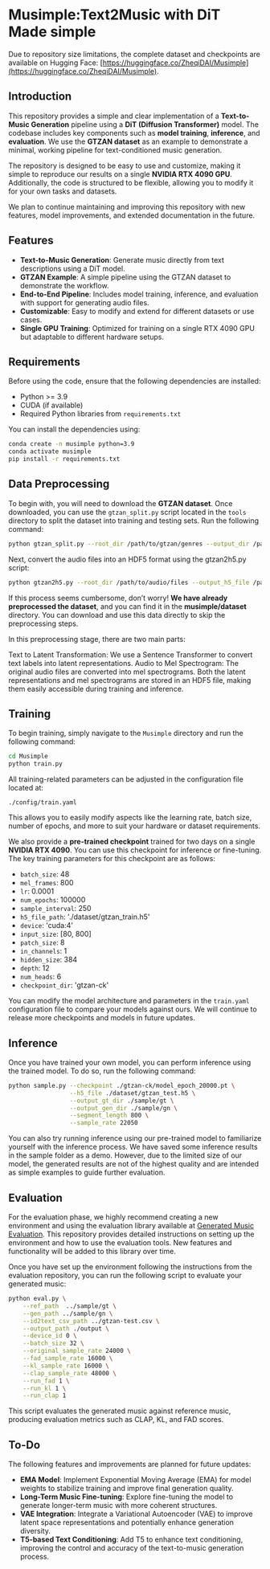 # Musimple:Text2Music with DiT Made simple

Due to repository size limitations, the complete dataset and checkpoints are available on Hugging Face: [https://huggingface.co/ZheqiDAI/Musimple](https://huggingface.co/ZheqiDAI/Musimple).

## Introduction

This repository provides a simple and clear implementation of a **Text-to-Music Generation** pipeline using a **DiT (Diffusion Transformer)** model. The codebase includes key components such as **model training**, **inference**, and **evaluation**. We use the **GTZAN dataset** as an example to demonstrate a minimal, working pipeline for text-conditioned music generation.

The repository is designed to be easy to use and customize, making it simple to reproduce our results on a single **NVIDIA RTX 4090 GPU**. Additionally, the code is structured to be flexible, allowing you to modify it for your own tasks and datasets. 

We plan to continue maintaining and improving this repository with new features, model improvements, and extended documentation in the future.

## Features

- **Text-to-Music Generation**: Generate music directly from text descriptions using a DiT model.
- **GTZAN Example**: A simple pipeline using the GTZAN dataset to demonstrate the workflow.
- **End-to-End Pipeline**: Includes model training, inference, and evaluation with support for generating audio files.
- **Customizable**: Easy to modify and extend for different datasets or use cases.
- **Single GPU Training**: Optimized for training on a single RTX 4090 GPU but adaptable to different hardware setups.

## Requirements

Before using the code, ensure that the following dependencies are installed:

- Python >= 3.9
- CUDA (if available)
- Required Python libraries from `requirements.txt`

You can install the dependencies using:

```bash
conda create -n musimple python=3.9
conda activate musimple
pip install -r requirements.txt
```


## Data Preprocessing

To begin with, you will need to download the **GTZAN dataset**. Once downloaded, you can use the `gtzan_split.py` script located in the `tools` directory to split the dataset into training and testing sets. Run the following command:

```bash
python gtzan_split.py --root_dir /path/to/gtzan/genres --output_dir /path/to/output/directory
```

Next, convert the audio files into an HDF5 format using the gtzan2h5.py script:

```bash
python gtzan2h5.py --root_dir /path/to/audio/files --output_h5_file /path/to/output.h5 --config_path bigvgan_v2_22khz_80band_256x/config.json --sr 22050
```

If this process seems cumbersome, don’t worry! **We have already preprocessed the dataset**, and you can find it in the **musimple/dataset** directory. You can download and use this data directly to skip the preprocessing steps.

In this preprocessing stage, there are two main parts:

Text to Latent Transformation: We use a Sentence Transformer to convert text labels into latent representations.
Audio to Mel Spectrogram: The original audio files are converted into mel spectrograms.
Both the latent representations and mel spectrograms are stored in an HDF5 file, making them easily accessible during training and inference.

## Training

To begin training, simply navigate to the `Musimple` directory and run the following command:

```bash
cd Musimple
python train.py
```

All training-related parameters can be adjusted in the configuration file located at:
```
./config/train.yaml
```
This allows you to easily modify aspects like the learning rate, batch size, number of epochs, and more to suit your hardware or dataset requirements.

We also provide a **pre-trained checkpoint** trained for two days on a single **NVIDIA RTX 4090**. You can use this checkpoint for inference or fine-tuning. The key training parameters for this checkpoint are as follows:

- `batch_size`: 48  
- `mel_frames`: 800  
- `lr`: 0.0001  
- `num_epochs`: 100000  
- `sample_interval`: 250  
- `h5_file_path`: './dataset/gtzan_train.h5'  
- `device`: 'cuda:4'  
- `input_size`: [80, 800]  
- `patch_size`: 8  
- `in_channels`: 1  
- `hidden_size`: 384  
- `depth`: 12  
- `num_heads`: 6  
- `checkpoint_dir`: 'gtzan-ck'

You can modify the model architecture and parameters in the `train.yaml` configuration file to compare your models against ours. We will continue to release more checkpoints and models in future updates.

## Inference

Once you have trained your own model, you can perform inference using the trained model. To do so, run the following command:

```bash
python sample.py --checkpoint ./gtzan-ck/model_epoch_20000.pt \
                 --h5_file ./dataset/gtzan_test.h5 \
                 --output_gt_dir ./sample/gt \
                 --output_gen_dir ./sample/gn \
                 --segment_length 800 \
                 --sample_rate 22050
```
You can also try running inference using our pre-trained model to familiarize yourself with the inference process. We have saved some inference results in the sample folder as a demo. However, due to the limited size of our model, the generated results are not of the highest quality and are intended as simple examples to guide further evaluation.

## Evaluation

For the evaluation phase, we highly recommend creating a new environment and using the evaluation library available at [Generated Music Evaluation](https://github.com/HarlandZZC/generated_music_evaluation). This repository provides detailed instructions on setting up the environment and how to use the evaluation tools. New features and functionality will be added to this library over time.

Once you have set up the environment following the instructions from the evaluation repository, you can run the following script to evaluate your generated music:

```bash
python eval.py \
    --ref_path  ../sample/gt \
    --gen_path ../sample/gn \
    --id2text_csv_path ../gtzan-test.csv \
    --output_path ./output \
    --device_id 0 \
    --batch_size 32 \
    --original_sample_rate 24000 \
    --fad_sample_rate 16000 \
    --kl_sample_rate 16000 \
    --clap_sample_rate 48000 \
    --run_fad 1 \
    --run_kl 1 \
    --run_clap 1
```

This script evaluates the generated music against reference music, producing evaluation metrics such as CLAP, KL, and FAD scores.

## To-Do

The following features and improvements are planned for future updates:

- **EMA Model**: Implement Exponential Moving Average (EMA) for model weights to stabilize training and improve final generation quality.
- **Long-Term Music Fine-tuning**: Explore fine-tuning the model to generate longer-term music with more coherent structures.
- **VAE Integration**: Integrate a Variational Autoencoder (VAE) to improve latent space representations and potentially enhance generation diversity.
- **T5-based Text Conditioning**: Add T5 to enhance text conditioning, improving the control and accuracy of the text-to-music generation process.